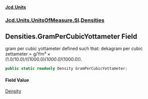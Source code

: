 #### [Jcd.Units](index.md 'index')
### [Jcd.Units.UnitsOfMeasure.SI](Jcd.Units.UnitsOfMeasure.SI.md 'Jcd.Units.UnitsOfMeasure.SI').[Densities](Densities.md 'Jcd.Units.UnitsOfMeasure.SI.Densities')

## Densities.GramPerCubicYottameter Field

gram per cubic yottameter defined such that: dekagram per cubic zettameter = g/Ym³ ×  
(1.0/10.0)/((1000.0)*(1000.0)*(1000.0)).

```csharp
public static readonly Density GramPerCubicYottameter;
```

#### Field Value
[Density](Density.md 'Jcd.Units.UnitTypes.Density')